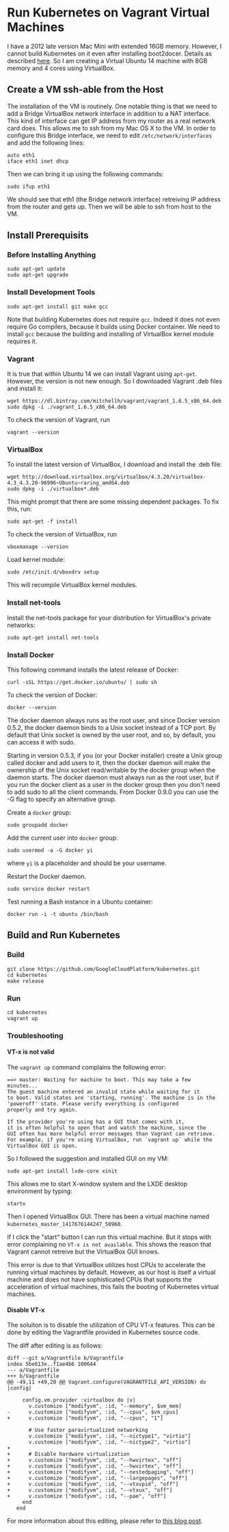 # Run Kubernetes on Vagrant Virtual Machines

I have a 2012 late version Mac Mini with extended 16GB memory.  However, I cannot build Kubernetes on it even after installing boot2docer.  Details as described [here](https://github.com/wangkuiyi/kubernetes/issues/6).  So I am creating a Virtual Ubuntu 14 machine with 8GB memory and 4 cores using VirtualBox.

## Create a VM ssh-able from the Host

The installation of the VM is routinely.  One notable thing is that we need to add a Bridge VirtualBox network interface in addition to a NAT interface.  This kind of interface can get IP address from my router as a real network card does.  This allows me to ssh from my Mac OS X to the VM.  In order to configure this Bridge interface, we need to edit `/etc/network/interfaces` and add the following lines:

    auto eth1
    iface eth1 inet dhcp
    
Then we can bring it up using the following commands:

    sudo ifup eth1
    
We should see that eth1 (the Bridge network interface) retreiving IP address from the router and gets up.  Then we will be able to ssh from host to the VM.

## Install Prerequisits

### Before Installing Anything

    sudo apt-get update
    sudo apt-get upgrade
    
### Install Development Tools

    sudo apt-get install git make gcc
    
Note that building Kubernetes does not require `gcc`.  Indeed it does not even require Go compilers, because it builds using Docker container.  We need to install `gcc` because the building and installing of VirtualBox kernel module requires it.
    
### Vagrant

It is true that within Ubuntu 14 we can install Vagrant using `apt-get`. However, the version is not new enough.  So I downloaded Vagrant .deb files and install it:

    wget https://dl.bintray.com/mitchellh/vagrant/vagrant_1.6.5_x86_64.deb
    sudo dpkg -i ./vagrant_1.6.5_x86_64.deb 
    
To check the version of Vagrant, run

    vagrant --version    
    
### VirtualBox

To install the latest version of VirtualBox, I download and install the .deb file:

    wget http://download.virtualbox.org/virtualbox/4.3.20/virtualbox-4.3_4.3.20-96996~Ubuntu~raring_amd64.deb
    sudo dpkg -i ./virtualbox*.deb
   
This might prompt that there are some missing dependent packages.  To fix this, run:

    sudo apt-get -f install
    
To check the version of VirtualBox, run

    vboxmanage --version
    
Load kernel module:

    sudo /etc/init.d/vboxdrv setup    
    
This will recompile VirtualBox kernel modules.    
    
### Install net-tools

Install the net-tools package for your distribution for VirtualBox's private networks:

    sudo apt-get install net-tools
    


### Install Docker

This following command installs the latest release of Docker:

    curl -sSL https://get.docker.io/ubuntu/ | sudo sh
    
To check the version of Docker:

    docker --version    

The docker daemon always runs as the root user, and since Docker version 0.5.2, the docker daemon binds to a Unix socket instead of a TCP port. By default that Unix socket is owned by the user root, and so, by default, you can access it with sudo.

Starting in version 0.5.3, if you (or your Docker installer) create a Unix group called docker and add users to it, then the docker daemon will make the ownership of the Unix socket read/writable by the docker group when the daemon starts. The docker daemon must always run as the root user, but if you run the docker client as a user in the docker group then you don't need to add sudo to all the client commands. From Docker 0.9.0 you can use the -G flag to specify an alternative group.

Create a `docker` group:

    sudo groupadd docker

Add the current user into `docker` group:

    sudo usermod -a -G docker yi
    
where `yi` is a placeholder and should be your username.

Restart the Docker daemon.

    sudo service docker restart

Test running a Bash instance in a Ubuntu container:

    docker run -i -t ubuntu /bin/bash
        
## Build and Run Kubernetes

### Build
 
    git clone https://github.com/GoogleCloudPlatform/kubernetes.git
    cd kubernetes
    make release        
    
### Run

    cd kubernetes
    vagrant up
    
### Troubleshooting

#### VT-x is not valid

The `vagrant up` command complains the following error:

	==> master: Waiting for machine to boot. This may take a few minutes...
	The guest machine entered an invalid state while waiting for it
	to boot. Valid states are 'starting, running'. The machine is in the
	'poweroff' state. Please verify everything is configured
	properly and try again.
	
	If the provider you're using has a GUI that comes with it,
	it is often helpful to open that and watch the machine, since the
	GUI often has more helpful error messages than Vagrant can retrieve.
	For example, if you're using VirtualBox, run `vagrant up` while the
	VirtualBox GUI is open.

So I followed the suggestion and installed GUI on my VM:

    sudo apt-get install lxde-core xinit
    
This allows me to start X-window system and the LXDE desktop environment by typing:

    startx
    
Then I opened VirtualBox GUI.  There has been a virtual machine named `kubernetes_master_1417676144247_50960`.  

If I click the "start" button I can run this virtual machine. But it stops with error complaining no `VT-x is not available`.  This shows the reason that Vagrant cannot retreive but the VirtualBox GUI knows.

This error is due to that VirtualBox utilizes host CPUs to accelerate the running virtual machines by default.  However, as our host is itself a virtual machine and does not have sophisticated CPUs that supports the acceleration of virtual machines, this fails the booting of Kubernetes virtual machines.

#### Disable VT-x

The soluiton is to disable the utilization of CPU VT-x features.  This can be done by editing the Vagrantfile provided in Kubernetes source code.

The diff after editing is as follows:

	diff --git a/Vagrantfile b/Vagrantfile
	index 5be613e..f1ae4b6 100644
	--- a/Vagrantfile
	+++ b/Vagrantfile
	@@ -49,11 +49,20 @@ Vagrant.configure(VAGRANTFILE_API_VERSION) do |config|
	 
	     config.vm.provider :virtualbox do |v|
	       v.customize ["modifyvm", :id, "--memory", $vm_mem]
	-      v.customize ["modifyvm", :id, "--cpus", $vm_cpus]
	+      v.customize ["modifyvm", :id, "--cpus", "1"]
	 
	       # Use faster paravirtualized networking
	       v.customize ["modifyvm", :id, "--nictype1", "virtio"]
	       v.customize ["modifyvm", :id, "--nictype2", "virtio"]
	+
	+      # Disable hardware virtualization
	+      v.customize ["modifyvm", :id, "--hwvirtex", "off"]
	+      v.customize ["modifyvm", :id, "--hwvirtex", "off"]
	+      v.customize ["modifyvm", :id, "--nestedpaging", "off"]
	+      v.customize ["modifyvm", :id, "--largepages", "off"]
	+      v.customize ["modifyvm", :id, "--vtxvpid", "off"]
	+      v.customize ["modifyvm", :id, "--vtxux", "off"]
	+      v.customize ["modifyvm", :id, "--pae", "off"]
	     end
	   end

For more information about this editing, please refer to [this blog post](http://piotr.banaszkiewicz.org/blog/2012/06/10/vagrant-lack-of-hvirt/).

